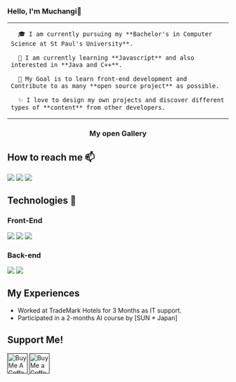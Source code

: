 ### Hello, I'm Muchangi👋

<table>
  <tr>
    <td valign="center">
      
      🎓 I am currently pursuing my **Bachelor's in Computer Science at St Paul's University**.
      
      🌱 I am currently learning **Javascript** and also interested in **Java and C++**.

      🎯 My Goal is to learn front-end development and Contribute to as many **open source project** as possible.
      
      ✨ I love to design my own projects and discover different types of **content** from other developers.
      
      
    
    
  </tr>  
</table>

### <h3 align="center">My open Gallery</h3>

## How to reach me 📫
<p align="left>
<a href="" target="blank"><img src="https://img.icons8.com/fluency/35/000000/instagram-new.png"/></a>
<a href="" target="blank"><img src="https://img.icons8.com/color/35/000000/twitter--v2.png"/></a>
<a href="" target="blank"><img src="https://img.icons8.com/color/35/000000/linkedin.png"/></a>

</p>
 
 ## Technologies 📖
 ### Front-End 
 
<img src="https://img.icons8.com/color/35/000000/html-5--v1.png"/>
<img src="https://img.icons8.com/color/35/000000/css3.png"/>
<img src="https://img.icons8.com/color/35/000000/javascript--v1.png"/>

                                                                           
### Back-end
                                                                    
<img src="https://img.icons8.com/color/35/000000/c-plus-plus-logo.png"/>
<img src="https://img.icons8.com/color/35/000000/java-coffee-cup-logo--v2.png"/>                                                                               
  
## My Experiences

- Worked at TradeMark Hotels for 3 Months as IT support.
- Participated in a 2-months AI course by [SUN * Japan]                                                                           

                                                                              
## Support Me!

<a href="" target="_blank"><img height='35' style='border:0px;height:46px;' src='https://cdn.buymeacoffee.com/buttons/v2/default-yellow.png' border='0' alt='Buy Me A Coffee' /> 
<a href='' target='_blank'><img height='35' style='border:0px;height:46px;' src='https://az743702.vo.msecnd.net/cdn/kofi3.png?v=0' border='0' alt='Buy Me a Coffee at ko-fi.com' />                                                                            
                                                                 
<!--
**Muchangi-Murugi/Muchangi-Murugi** is a ✨ _special_ ✨ repository because its `README.md` (this file) appears on your GitHub profile.

Here are some ideas to get you started:

- 🔭 I’m currently working on ...
- 🌱 I’m currently learning ...
- 👯 I’m looking to collaborate on ...
- 🤔 I’m looking for help with ...
- 💬 Ask me about ...
- 📫 How to reach me: ...
- 😄 Pronouns: ...
- ⚡ Fun fact: ...
https://activity-graph.herokuapp.com/graph?username=#your-username&theme=dracula&hide_border=true) 
-->
